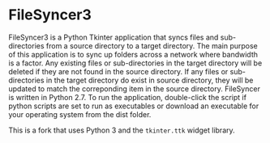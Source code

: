 # FileSyncer3
FileSyncer3 is a Python Tkinter application that syncs files and sub-directories from a source directory to a target directory. The main purpose of this application is to sync up folders across a network where bandwidth is a factor. Any existing files or sub-directories in the target directory will be deleted if they are not found in the source directory. If any files or sub-directories in the target directory do exist in source directory, they will be updated to match the correponding item in the source directory. FileSyncer is written in Python 2.7. To run the application, double-click the script if python scripts are set to run as executables or download an executable for your operating system from the dist folder.

This is a fork that uses Python 3 and the `tkinter.ttk` widget library.
